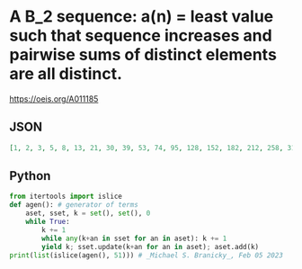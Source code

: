 # A B\_2 sequence: a\(n\) \= least value such that sequence increases and pairwise sums of distinct elements are all distinct\.
https://oeis.org/A011185
## JSON
```JSON
[1, 2, 3, 5, 8, 13, 21, 30, 39, 53, 74, 95, 128, 152, 182, 212, 258, 316, 374, 413, 476, 531, 546, 608, 717, 798, 862, 965, 1060, 1161, 1307, 1386, 1435, 1556, 1722, 1834, 1934, 2058, 2261, 2497, 2699, 2874, 3061, 3197, 3332, 3629, 3712, 3868, 4140, 4447, 4640]
```
## Python
```Python
from itertools import islice
def agen(): # generator of terms
    aset, sset, k = set(), set(), 0
    while True:
        k += 1
        while any(k+an in sset for an in aset): k += 1
        yield k; sset.update(k+an for an in aset); aset.add(k)
print(list(islice(agen(), 51))) # _Michael S. Branicky_, Feb 05 2023
```
